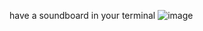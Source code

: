 have a soundboard in your terminal
![image](https://github.com/hamatthijs/soundboard_py/assets/85604842/0ca0c50e-0930-4d97-9e38-45bfdaf4e112)
